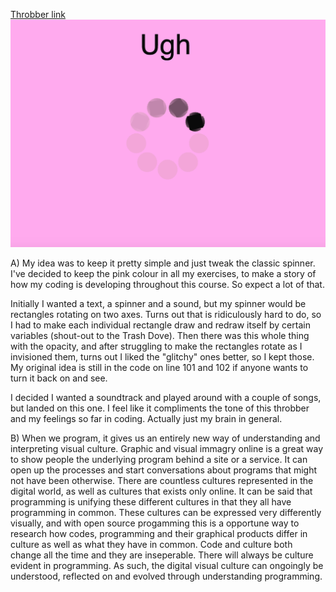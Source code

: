 [Throbber link](https://emmaottilie.github.io/Exercises/miniex3/)
![ScreenShot](https://github.com/EmmaOttilie/Exercises/blob/gh-pages/miniex3/2.png)

A) My idea was to keep it pretty simple and just tweak the classic spinner. I've decided to keep the pink colour in all my exercises, to make a story of how my coding is developing throughout this course. So expect a lot of that.

Initially I wanted a text, a spinner and a sound, but my spinner would be rectangles rotating on two axes. Turns out that is ridiculously hard to do, so I had to make each individual rectangle draw and redraw itself by certain variables (shout-out to the Trash Dove).
Then there was this whole thing with the opacity, and after struggling to make the rectangles rotate as I invisioned them, turns out I liked the "glitchy" ones better, so I kept those. My original idea is still in the code on line 101 and 102 if anyone wants to turn it back on and see.

I decided I wanted a soundtrack and played around with a couple of songs, but landed on this one. I feel like it compliments the tone of this throbber and my feelings so far in coding. Actually just my brain in general. 

B) When we program, it gives us an entirely new way of understanding and interpreting visual culture. Graphic and visual immagry online is a great way to show people the underlying program behind a site or a service. It can open up the processes and start conversations about programs that might not have been otherwise. 
There are countless cultures represented in the digital world, as well as cultures that exists only online. It can be said that programming is unifying these different cultures in that they all have programming in common. These cultures can be expressed very differently visually, and with open source progamming this is a opportune way to research how codes, programming and their graphical products differ in culture as well as what they have in common. 
Code and culture both change all the time and they are inseperable. There will always be culture evident in programming. As such, the digital visual culture can ongoingly be understood, reflected on and evolved through understanding programming. 
